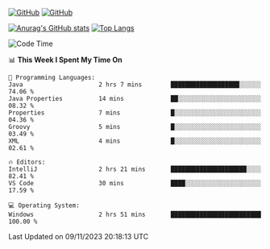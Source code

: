 [![GitHub](https://img.shields.io/github/followers/sharpxk?style=social)](https://github.com/sharpxk) [![GitHub](https://img.shields.io/github/stars/sharpxk?style=social)](https://github.com/sharpxk)

[![Anurag's GitHub stats](https://github-readme-stats-git-masterrstaa-rickstaa.vercel.app/api?username=sharpxk&hide=contribs,prs,issues&show_icons=true&theme=tokyonight)](https://github.com/anuraghazra/github-readme-stats)
[![Top Langs](https://github-readme-stats-git-masterrstaa-rickstaa.vercel.app/api/top-langs/?username=sharpxk&layout=compact&theme=tokyonight)](https://github.com/anuraghazra/github-readme-stats)

<!--START_SECTION:waka-->
![Code Time](http://img.shields.io/badge/Code%20Time-347%20hrs%205%20mins-blue)

📊 **This Week I Spent My Time On** 

```text
💬 Programming Languages: 
Java                     2 hrs 7 mins        ███████████████████░░░░░░   74.06 % 
Java Properties          14 mins             ██░░░░░░░░░░░░░░░░░░░░░░░   08.32 % 
Properties               7 mins              █░░░░░░░░░░░░░░░░░░░░░░░░   04.36 % 
Groovy                   5 mins              █░░░░░░░░░░░░░░░░░░░░░░░░   03.49 % 
XML                      4 mins              █░░░░░░░░░░░░░░░░░░░░░░░░   02.61 % 

🔥 Editors: 
IntelliJ                 2 hrs 21 mins       █████████████████████░░░░   82.41 % 
VS Code                  30 mins             ████░░░░░░░░░░░░░░░░░░░░░   17.59 % 

💻 Operating System: 
Windows                  2 hrs 51 mins       █████████████████████████   100.00 % 
```


 Last Updated on 09/11/2023 20:18:13 UTC
<!--END_SECTION:waka-->

